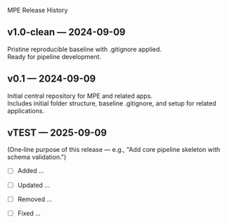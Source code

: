 MPE Release History

## v1.0-clean — 2024-09-09
Pristine reproducible baseline with .gitignore applied.  
Ready for pipeline development.

## v0.1 — 2024-09-09
Initial central repository for MPE and related apps.  
Includes initial folder structure, baseline .gitignore, and setup for related applications.

## vTEST — 2025-09-09
(One‑line purpose of this release — e.g., "Add core pipeline skeleton with schema validation.")

- [ ] Added ...
- [ ] Updated ...
- [ ] Removed ...
- [ ] Fixed ...

